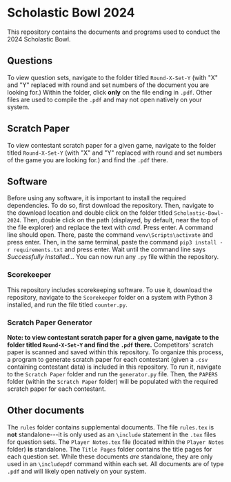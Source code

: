 # Scholastic Bowl 2024
This repository contains the documents and programs used to conduct the 2024 Scholastic Bowl.

## Questions
To view question sets, navigate to the folder titled `Round-X-Set-Y` (with "X" and "Y" replaced with round and set numbers of the document you are looking for.) Within the folder, click **only** on the file ending in `.pdf`. Other files are used to compile the `.pdf` and may not open natively on your system.

## Scratch Paper
To view contestant scratch paper for a given game, navigate to the folder titled `Round-X-Set-Y` (with "X" and "Y" replaced with round and set numbers of the game you are looking for.) and find the `.pdf` there.

## Software
Before using any software, it is important to install the required dependencies. To do so, first download the repository. Then, navigate to the download location and double click on the folder titled `Scholastic-Bowl-2024`. Then, double click on the path (displayed, by default, near the top of the file explorer) and replace the text with *cmd*. Press enter. A command line should open. There, paste the command `venv\Scripts\activate` and press enter. Then, in the same terminal, paste the command `pip3 install -r requirements.txt` and press enter. Wait until the command line says *Successfully installed...* You can now run any `.py` file within the repository.

### Scorekeeper
This repository includes scorekeeping software. To use it, download the repository, navigate to the `Scorekeeper` folder on a system with Python 3 installed, and run the file titled `counter.py`.

### Scratch Paper Generator
**Note: to view contestant scratch paper for a given game, navigate to the folder titled `Round-X-Set-Y` and find the `.pdf` there.** Competitors' scratch paper is scanned and saved within this repository. To organize this process, a program to generate scratch paper for each contestant (given a `.csv` containing contestant data) is included in this repository. To run it, navigate to the `Scratch Paper` folder and run the `generator.py` file. Then, the `PAPERS` folder (within the `Scratch Paper` folder) will be populated with the required scratch paper for each contestant.

## Other documents
The `rules` folder contains supplemental documents. The file `rules.tex` is **not** standalone---it is only used as an `\include` statement in the `.tex` files for question sets. The `Player Notes.tex` file (located within the `Player Notes` folder) **is** standalone.
The `Title Pages` folder contains the title pages for each question set. While these documents *are* standalone, they are only used in an `\includepdf` command within each set. All documents are of type `.pdf` and will likely open natively on your system.